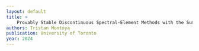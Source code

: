 ```yaml
---
layout: default
title: > 
    Provably Stable Discontinuous Spectral-Element Methods with the Summation-by-Parts Property: Unified Matrix Analysis and Efficient Tensor-Product Formulations on Curved Simplices
authors: Tristan Montoya 
publication: University of Toronto
year: 2024
---
```

